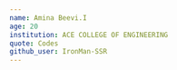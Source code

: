 ```yaml
---
name: Amina Beevi.I
age: 20
institution: ACE COLLEGE OF ENGINEERING
quote: Codes
github_user: IronMan-SSR
---
```

